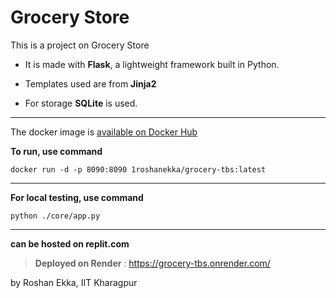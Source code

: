 # Grocery Store
This is a project on Grocery Store 

* It is made with **Flask**, a lightweight framework built in Python.
* Templates used are from **Jinja2**

* For storage **SQLite** is used.
---

The docker image is [available on Docker Hub](https://hub.docker.com/r/1roshanekka/grocery-tbs)

**To run, use command**
```
docker run -d -p 8090:8090 1roshanekka/grocery-tbs:latest
```
---

**For local testing, use command**
```
python ./core/app.py
```

---
**can be hosted on replit.com**


> **Deployed on Render** : https://grocery-tbs.onrender.com/

by Roshan Ekka, IIT Kharagpur
